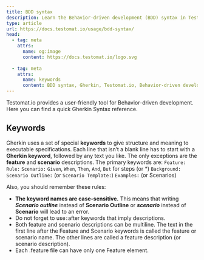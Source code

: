 ```yaml
---
title: BDD syntax
description: Learn the Behavior-driven development (BDD) syntax in Testomat.io using the Gherkin format. This guide provides a reference for key BDD elements such as Feature, Scenario, Given, When, Then, and more, along with rules for proper syntax structure, case-sensitivity, and keyword usage in .feature files.
type: article
url: https://docs.testomat.io/usage/bdd-syntax/
head:
  - tag: meta
    attrs:
      name: og:image
      content: https://docs.testomat.io/logo.svg
      
  - tag: meta
    attrs:
      name: keywords
      content: BDD syntax, Gherkin, Testomat.io, Behavior-driven development, Feature, Scenario, Given, When, Then, test automation, Scenario Outline, feature file structure, test documentation
---
```


Testomat.io provides a user-friendly tool for Behavior-driven development. Here you can find a quick Gherkin Syntax reference.

## Keywords

Gherkin uses a set of special **keywords** to give structure and meaning to executable specifications. Each line that isn’t a blank line has to start with a **Gherkin keyword**, followed by any text you like. The only exceptions are the **feature** and **scenario** descriptions. The primary keywords are:
`Feature:`
`Rule:`
`Scenario:`
`Given`, `When`, `Then`, `And`, `But` for steps (or *)
`Background:`
`Scenario Outline:` (or `Scenario Template:`)
`Examples:` (or Scenarios)

Also, you should remember these rules:

- **The keyword names are case-sensitive.** This means that writing _**Scenario outline**_ instead of **Scenario Outline** or _**scenario**_ instead of **Scenario** will lead to an error.
- Do not forget to use` : `after keywords that imply descriptions.
- Both feature and scenario descriptions can be multiline. The text in the first line after the Feature and Scenario keywords is called the feature or scenario name. The other lines are called a feature description (or scenario description).
- Each .feature file can have only one Feature element.


